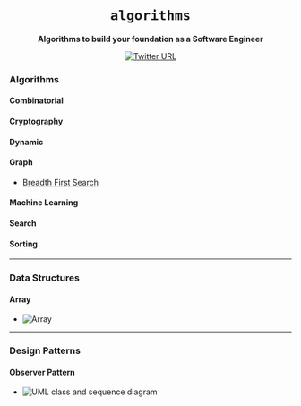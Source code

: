 <div align="center">
  <h1><code>algorithms</code></h1>

  <strong>Algorithms to build your foundation as a Software Engineer</strong>

  [![Twitter URL](https://img.shields.io/twitter/url/https/twitter.com/unobatbayar.svg?style=social&label=%40unobatbayar)](https://twitter.com/unobatbayar)

</div>

### Algorithms

#### Combinatorial

#### Cryptography

#### Dynamic

#### Graph
- [Breadth First Search](https://www.youtube.com/watch?v=xlVX7dXLS64)

#### Machine Learning

#### Search

#### Sorting

---
### Data Structures

#### Array
- ![Array](https://miro.medium.com/v2/resize:fit:720/format:webp/0*TDrt1RUnaAF2JRD8.jpg)


---
### Design Patterns

#### Observer Pattern
- ![UML class and sequence diagram](https://en.wikipedia.org/wiki/Observer_pattern#/media/File:W3sDesign_Observer_Design_Pattern_UML.jpg)
